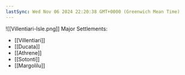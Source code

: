 ```yaml
---
lastSync: Wed Nov 06 2024 22:20:38 GMT+0000 (Greenwich Mean Time)
---
```

![[Villentiari-Isle.png]]
Major Settlements:
- [[Villentiari]]
- [[Ducata]]
- [[Athrene]]
- [[Sotonti]]
- [[Margolilu]]
